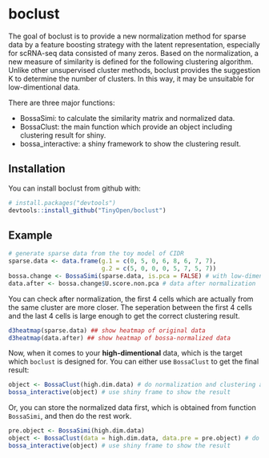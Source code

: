 
<!-- README.md is generated from README.Rmd. Please edit that file -->
boclust
=======

The goal of boclust is to provide a new normalization method for sparse data by a feature boosting strategy with the latent representation, especially for scRNA-seq data consisted of many zeros. Based on the normalization, a new measure of similarity is defined for the following clustering algorithm. Unlike other unsupervised cluster methods, boclust provides the suggestion K to determine the number of clusters. In this way, it may be unsuitable for low-dimentional data.

There are three major functions:

-   BossaSimi: to calculate the similarity matrix and normalized data.
-   BossaClust: the main function which provide an object including clustering result for shiny.
-   bossa\_interactive: a shiny framework to show the clustering result.

Installation
------------

You can install boclust from github with:

``` r
# install.packages("devtools")
devtools::install_github("TinyOpen/boclust")
```

Example
-------

``` r
# generate sparse data from the toy model of CIDR
sparse.data <- data.frame(g.1 = c(0, 5, 0, 6, 8, 6, 7, 7), 
                          g.2 = c(5, 0, 0, 0, 5, 7, 5, 7)) 
bossa.change <- BossaSimi(sparse.data, is.pca = FALSE) # with low-dimensional data, pca is uncessary
data.after <- bossa.change$U.score.non.pca # data after normalization
```

You can check after normalization, the first 4 cells which are actually from the same cluster 
are more closer. The seperation between the first 4 cells and the last 4 cells is large enough to 
get the correct clustering result.

``` r
d3heatmap(sparse.data) ## show heatmap of original data
d3heatmap(data.after) ## show heatmap of bossa-normalized data 
```

Now, when it comes to your **high-dimentional** data, which is the target which `boclust` is designed for. You can either use `BossaClust` to get the final result:

``` r
object <- BossaClust(high.dim.data) # do normalization and clustering at the same time
bossa_interactive(object) # use shiny frame to show the result
```

Or, you can store the normalized data first, which is obtained from function `BossaSimi`, and then do the rest work.

``` r
pre.object <- BossaSimi(high.dim.data)
object <- BossaClust(data = high.dim.data, data.pre = pre.object) # do normalization and clustering at the same time
bossa_interactive(object) # use shiny frame to show the result
```
